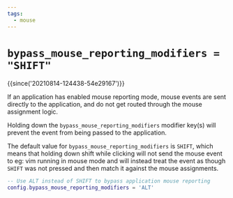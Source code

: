 ```yaml
---
tags:
  - mouse
---
```

# `bypass_mouse_reporting_modifiers = "SHIFT"`

{{since('20210814-124438-54e29167')}}

If an application has enabled mouse reporting mode, mouse events are sent
directly to the application, and do not get routed through the mouse
assignment logic.

Holding down the `bypass_mouse_reporting_modifiers` modifier key(s) will
prevent the event from being passed to the application.

The default value for `bypass_mouse_reporting_modifiers` is `SHIFT`, which
means that holding down shift while clicking will not send the mouse
event to eg: vim running in mouse mode and will instead treat the event
as though `SHIFT` was not pressed and then match it against the mouse
assignments.

```lua
-- Use ALT instead of SHIFT to bypass application mouse reporting
config.bypass_mouse_reporting_modifiers = 'ALT'
```
